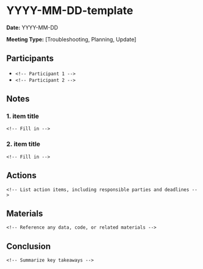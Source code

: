# YYYY-MM-DD-template

**Date:** YYYY-MM-DD

**Meeting Type:** [Troubleshooting, Planning, Update]

## Participants

-   `<!-- Participant 1 -->`
-   `<!-- Participant 2 -->`

## Notes

### 1. item title

`<!-- Fill in -->`

### 2. item title

`<!-- Fill in -->`

## Actions

`<!-- List action items, including responsible parties and deadlines -->`

## Materials

`<!-- Reference any data, code, or related materials -->`

## Conclusion

`<!-- Summarize key takeaways -->`
